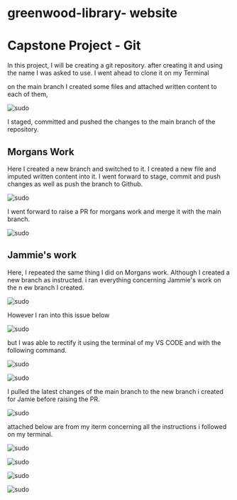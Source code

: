 # greenwood-library- website
# Capstone Project - Git

In this project, I will be creating a git repository. after creating it and using the name I was asked to use. I went ahead to clone it on my Terminal  

on the main branch I created some files and attached written content to each of them, 

![sudo](./img/2.sudo.png)


I staged, committed and pushed the changes to the main branch of the repository. 

## Morgans Work
Here I created a new branch and switched to it. I created a new file and imputed written content into it. I went forward to stage, commit and push changes as well as push the branch to Github.

![sudo](./img/3.sudo.png)

I went forward to raise a PR for morgans work and merge it with the main branch. 

![sudo](./img/4.sudo.png)


## Jammie's work 
Here, I repeated the same thing I did on Morgans work. Although I created a new branch as instructed. i ran everything concerning Jammie's work on the n ew branch I created. 

![sudo](./img/5.sudo.png)

However I ran into this issue below

![sudo](./img/6.sudo.png)

but I was able to rectify it using the terminal of my VS CODE and with the following command. 

![sudo](./img/7.sudo.png)

![sudo](./img/8.sudo.png)

I pulled the latest changes of the main branch to the new branch i created for Jamie before raising the PR. 

![sudo](./img/9.sudo.png)

attached below are from my iterm concerning all the instructions i followed on my terminal. 

![sudo](./img/10.sudo.png)

![sudo](./img/11.sudo.png)

![sudo](./img/12.sudo.png)

![sudo](./img/13.sudo.png)

